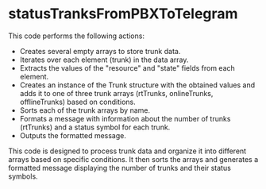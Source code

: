 # statusTranksFromPBXToTelegram

This code performs the following actions:

- Creates several empty arrays to store trunk data.
- Iterates over each element (trunk) in the data array.
- Extracts the values of the "resource" and "state" fields from each element.
- Creates an instance of the Trunk structure with the obtained values and adds it to one of three trunk arrays (rtTrunks, onlineTrunks, offlineTrunks) based on conditions.
- Sorts each of the trunk arrays by name.
- Formats a message with information about the number of trunks (rtTrunks) and a status symbol for each trunk.
- Outputs the formatted message.

This code is designed to process trunk data and organize it into different arrays based on specific conditions. It then sorts the arrays and generates a formatted message displaying the number of trunks and their status symbols.

